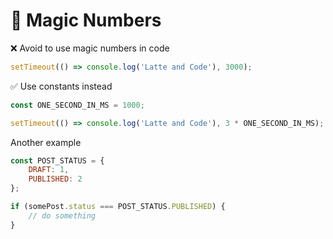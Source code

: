 # 🔮 Magic Numbers

❌ Avoid to use magic numbers in code

```js
setTimeout(() => console.log('Latte and Code'), 3000);
```

✅ Use constants instead

```js
const ONE_SECOND_IN_MS = 1000;

setTimeout(() => console.log('Latte and Code'), 3 * ONE_SECOND_IN_MS);
```

Another example

```js
const POST_STATUS = {
    DRAFT: 1,
    PUBLISHED: 2
};

if (somePost.status === POST_STATUS.PUBLISHED) {
    // do something
}
```